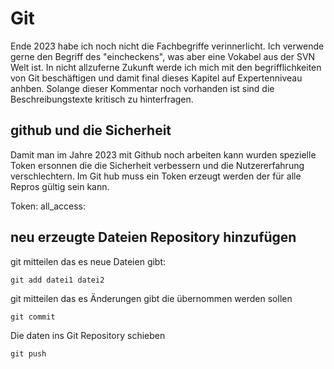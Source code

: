 # Git
Ende 2023 habe ich noch nicht die Fachbegriffe verinnerlicht. Ich verwende gerne
den Begriff des "eincheckens", was aber eine Vokabel aus der SVN Welt ist.
In nicht allzuferne Zukunft werde ich mich mit den begrifflichkeiten von Git 
beschäftigen und damit final dieses Kapitel auf Expertenniveau anhben. Solange 
dieser Kommentar noch vorhanden ist sind die Beschreibungstexte kritisch zu hinterfragen.

## github und die Sicherheit 

Damit man im Jahre 2023 mit Github noch arbeiten kann wurden spezielle Token ersonnen die die 
Sicherheit verbessern und die Nutzererfahrung verschlechtern. Im Git hub muss ein Token 
erzeugt werden der für alle Repros gültig sein kann. 


Token: all_access:


## neu erzeugte Dateien Repository hinzufügen

git mitteilen das es neue Dateien gibt:
```
git add datei1 datei2
```

git mitteilen das es Änderungen gibt die übernommen werden sollen
```
git commit
```

Die daten ins Git Repository schieben
```
git push
```
